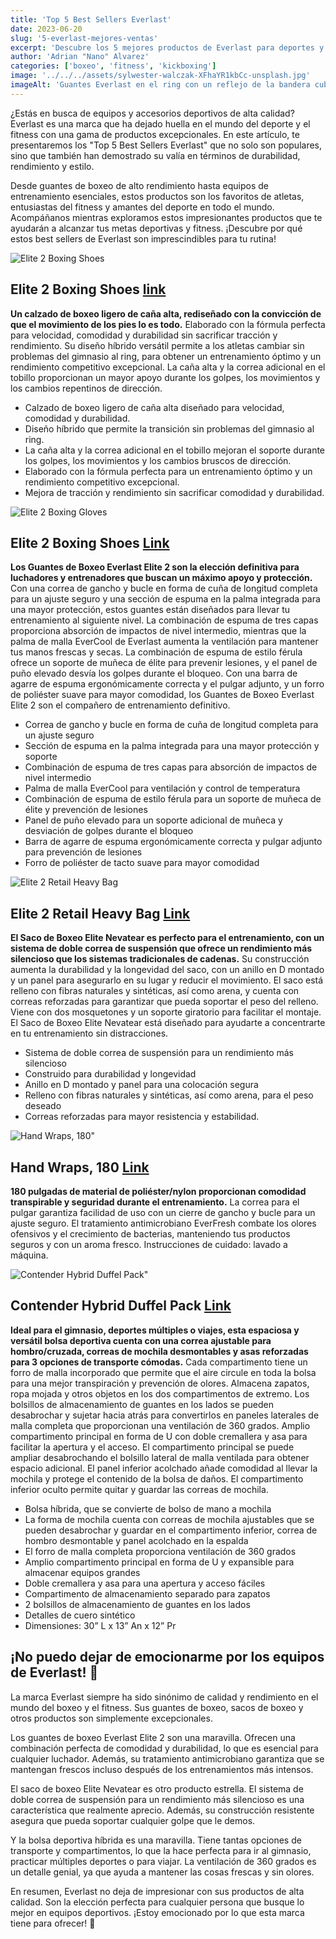 ```yaml
---
title: 'Top 5 Best Sellers Everlast'
date: 2023-06-20
slug: '5-everlast-mejores-ventas'
excerpt: 'Descubre los 5 mejores productos de Everlast para deportes y fitness. Equípate con lo mejor en guantes de boxeo, accesorios y más. ¡Logra tu máximo rendimiento!'
author: 'Adrian "Nano" Alvarez'
categories: ['boxeo', 'fitness', 'kickboxing']
image: '../../../assets/sylwester-walczak-XFhaYR1kbCc-unsplash.jpg'
imageAlt: 'Guantes Everlast en el ring con un reflejo de la bandera cubana'
---
```


¿Estás en busca de equipos y accesorios deportivos de alta calidad? Everlast es una marca que ha dejado huella en el mundo del deporte y el fitness con una gama de productos excepcionales. En este artículo, te presentaremos los "Top 5 Best Sellers Everlast" que no solo son populares, sino que también han demostrado su valía en términos de durabilidad, rendimiento y estilo.

Desde guantes de boxeo de alto rendimiento hasta equipos de entrenamiento esenciales, estos productos son los favoritos de atletas, entusiastas del fitness y amantes del deporte en todo el mundo. Acompáñanos mientras exploramos estos impresionantes productos que te ayudarán a alcanzar tus metas deportivas y fitness. ¡Descubre por qué estos best sellers de Everlast son imprescindibles para tu rutina!

![Elite 2 Boxing Shoes](https://www.everlast.com/media/catalog/product/cache/d3a47dbc718700cd4253aa3639f28a90/e/l/eliteshoes_blackgold_1_9.jpg)

## Elite 2 Boxing Shoes [link](https://www.everlast.com/elite-2-boxing-shoes)

**Un calzado de boxeo ligero de caña alta, rediseñado con la convicción de que el movimiento de los pies lo es todo.** Elaborado con la fórmula perfecta para velocidad, comodidad y durabilidad sin sacrificar tracción y rendimiento. Su diseño híbrido versátil permite a los atletas cambiar sin problemas del gimnasio al ring, para obtener un entrenamiento óptimo y un rendimiento competitivo excepcional. La caña alta y la correa adicional en el tobillo proporcionan un mayor apoyo durante los golpes, los movimientos y los cambios repentinos de dirección.

- Calzado de boxeo ligero de caña alta diseñado para velocidad, comodidad y durabilidad.
- Diseño híbrido que permite la transición sin problemas del gimnasio al ring.
- La caña alta y la correa adicional en el tobillo mejoran el soporte durante los golpes, los movimientos y los cambios bruscos de dirección.
- Elaborado con la fórmula perfecta para un entrenamiento óptimo y un rendimiento competitivo excepcional.
- Mejora de tracción y rendimiento sin sacrificar comodidad y durabilidad.

![Elite 2 Boxing Gloves](https://www.everlast.com/media/catalog/product/cache/d3a47dbc718700cd4253aa3639f28a90/e/l/elite_black_pdp.jpg)

## Elite 2 Boxing Shoes [Link](https://www.everlast.com/elite-2-boxing-gloves)

**Los Guantes de Boxeo Everlast Elite 2 son la elección definitiva para luchadores y entrenadores que buscan un máximo apoyo y protección.** Con una correa de gancho y bucle en forma de cuña de longitud completa para un ajuste seguro y una sección de espuma en la palma integrada para una mayor protección, estos guantes están diseñados para llevar tu entrenamiento al siguiente nivel. La combinación de espuma de tres capas proporciona absorción de impactos de nivel intermedio, mientras que la palma de malla EverCool de Everlast aumenta la ventilación para mantener tus manos frescas y secas. La combinación de espuma de estilo férula ofrece un soporte de muñeca de élite para prevenir lesiones, y el panel de puño elevado desvía los golpes durante el bloqueo. Con una barra de agarre de espuma ergonómicamente correcta y el pulgar adjunto, y un forro de poliéster suave para mayor comodidad, los Guantes de Boxeo Everlast Elite 2 son el compañero de entrenamiento definitivo.

- Correa de gancho y bucle en forma de cuña de longitud completa para un ajuste seguro
- Sección de espuma en la palma integrada para una mayor protección y soporte
- Combinación de espuma de tres capas para absorción de impactos de nivel intermedio
- Palma de malla EverCool para ventilación y control de temperatura
- Combinación de espuma de estilo férula para un soporte de muñeca de élite y prevención de lesiones
- Panel de puño elevado para un soporte adicional de muñeca y desviación de golpes durante el bloqueo
- Barra de agarre de espuma ergonómicamente correcta y pulgar adjunto para prevención de lesiones
- Forro de poliéster de tacto suave para mayor comodidad

![Elite 2 Retail Heavy Bag](https://www.everlast.com/media/catalog/product/cache/d3a47dbc718700cd4253aa3639f28a90/e/l/elite2_heavybag_black_gold_1.jpg)

## Elite 2 Retail Heavy Bag [Link](https://www.everlast.com/elite-2-retail-heavy-bag)

**El Saco de Boxeo Elite Nevatear es perfecto para el entrenamiento, con un sistema de doble correa de suspensión que ofrece un rendimiento más silencioso que los sistemas tradicionales de cadenas.** Su construcción aumenta la durabilidad y la longevidad del saco, con un anillo en D montado y un panel para asegurarlo en su lugar y reducir el movimiento. El saco está relleno con fibras naturales y sintéticas, así como arena, y cuenta con correas reforzadas para garantizar que pueda soportar el peso del relleno. Viene con dos mosquetones y un soporte giratorio para facilitar el montaje. El Saco de Boxeo Elite Nevatear está diseñado para ayudarte a concentrarte en tu entrenamiento sin distracciones.

- Sistema de doble correa de suspensión para un rendimiento más silencioso
- Construido para durabilidad y longevidad
- Anillo en D montado y panel para una colocación segura
- Relleno con fibras naturales y sintéticas, así como arena, para el peso deseado
- Correas reforzadas para mayor resistencia y estabilidad.

![Hand Wraps, 180"](https://www.everlast.com/media/catalog/product/cache/d3a47dbc718700cd4253aa3639f28a90/4/4/4456gu_1.jpg)

## Hand Wraps, 180 [Link](https://www.everlast.com/180inch-hand-wraps?size=221)

**180 pulgadas de material de poliéster/nylon proporcionan comodidad transpirable y seguridad durante el entrenamiento.** La correa para el pulgar garantiza facilidad de uso con un cierre de gancho y bucle para un ajuste seguro. El tratamiento antimicrobiano EverFresh combate los olores ofensivos y el crecimiento de bacterias, manteniendo tus productos seguros y con un aroma fresco. Instrucciones de cuidado: lavado a máquina.


![Contender Hybrid Duffel Pack"](https://www.everlast.com/media/catalog/product/cache/d3a47dbc718700cd4253aa3639f28a90/_/s/_s8a3548.jpg)

## Contender Hybrid Duffel Pack [Link](https://www.amazon.com.au/Everlast-Contender-Hybrid-Duffel-Black/dp/B09WJ5DFLH)

**Ideal para el gimnasio, deportes múltiples o viajes, esta espaciosa y versátil bolsa deportiva cuenta con una correa ajustable para hombro/cruzada, correas de mochila desmontables y asas reforzadas para 3 opciones de transporte cómodas.** Cada compartimento tiene un forro de malla incorporado que permite que el aire circule en toda la bolsa para una mejor transpiración y prevención de olores. Almacena zapatos, ropa mojada y otros objetos en los dos compartimentos de extremo. Los bolsillos de almacenamiento de guantes en los lados se pueden desabrochar y sujetar hacia atrás para convertirlos en paneles laterales de malla completa que proporcionan una ventilación de 360 grados. Amplio compartimento principal en forma de U con doble cremallera y asa para facilitar la apertura y el acceso. El compartimento principal se puede ampliar desabrochando el bolsillo lateral de malla ventilada para obtener espacio adicional. El panel inferior acolchado añade comodidad al llevar la mochila y protege el contenido de la bolsa de daños. El compartimento inferior oculto permite quitar y guardar las correas de mochila.

- Bolsa híbrida, que se convierte de bolso de mano a mochila
- La forma de mochila cuenta con correas de mochila ajustables que se pueden desabrochar y guardar en el compartimento inferior, correa de hombro desmontable y panel acolchado en la espalda
- El forro de malla completa proporciona ventilación de 360 grados
- Amplio compartimento principal en forma de U y expansible para almacenar equipos grandes
- Doble cremallera y asa para una apertura y acceso fáciles
- Compartimento de almacenamiento separado para zapatos
- 2 bolsillos de almacenamiento de guantes en los lados
- Detalles de cuero sintético
- Dimensiones: 30” L x 13” An x 12” Pr



## ¡No puedo dejar de emocionarme por los equipos de Everlast! 🥊

La marca Everlast siempre ha sido sinónimo de calidad y rendimiento en el mundo del boxeo y el fitness. Sus guantes de boxeo, sacos de boxeo y otros productos son simplemente excepcionales.

Los guantes de boxeo Everlast Elite 2 son una maravilla. Ofrecen una combinación perfecta de comodidad y durabilidad, lo que es esencial para cualquier luchador. Además, su tratamiento antimicrobiano garantiza que se mantengan frescos incluso después de los entrenamientos más intensos.

El saco de boxeo Elite Nevatear es otro producto estrella. El sistema de doble correa de suspensión para un rendimiento más silencioso es una característica que realmente aprecio. Además, su construcción resistente asegura que pueda soportar cualquier golpe que le demos.

Y la bolsa deportiva híbrida es una maravilla. Tiene tantas opciones de transporte y compartimentos, lo que la hace perfecta para ir al gimnasio, practicar múltiples deportes o para viajar. La ventilación de 360 grados es un detalle genial, ya que ayuda a mantener las cosas frescas y sin olores.

En resumen, Everlast no deja de impresionar con sus productos de alta calidad. Son la elección perfecta para cualquier persona que busque lo mejor en equipos deportivos. ¡Estoy emocionado por lo que esta marca tiene para ofrecer! 💪
